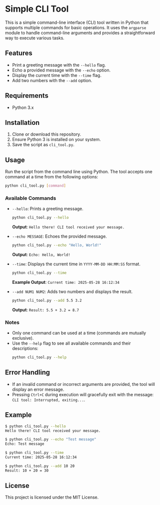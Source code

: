 # Simple CLI Tool

This is a simple command-line interface (CLI) tool written in Python that supports multiple commands for basic operations. It uses the `argparse` module to handle command-line arguments and provides a straightforward way to execute various tasks.

## Features
- Print a greeting message with the `--hello` flag.
- Echo a provided message with the `--echo` option.
- Display the current time with the `--time` flag.
- Add two numbers with the `--add` option.

## Requirements
- Python 3.x

## Installation
1. Clone or download this repository.
2. Ensure Python 3 is installed on your system.
3. Save the script as `cli_tool.py`.

## Usage
Run the script from the command line using Python. The tool accepts one command at a time from the following options:

```bash
python cli_tool.py [command]
```

### Available Commands
- `--hello`: Prints a greeting message.
  ```bash
  python cli_tool.py --hello
  ```
  **Output**: `Hello there! CLI tool received your message.`

- `--echo MESSAGE`: Echoes the provided message.
  ```bash
  python cli_tool.py --echo "Hello, World!"
  ```
  **Output**: `Echo: Hello, World!`

- `--time`: Displays the current time in `YYYY-MM-DD HH:MM:SS` format.
  ```bash
  python cli_tool.py --time
  ```
  **Example Output**: `Current time: 2025-05-28 16:12:34`

- `--add NUM1 NUM2`: Adds two numbers and displays the result.
  ```bash
  python cli_tool.py --add 5.5 3.2
  ```
  **Output**: `Result: 5.5 + 3.2 = 8.7`

### Notes
- Only one command can be used at a time (commands are mutually exclusive).
- Use the `--help` flag to see all available commands and their descriptions:
  ```bash
  python cli_tool.py --help
  ```

## Error Handling
- If an invalid command or incorrect arguments are provided, the tool will display an error message.
- Pressing `Ctrl+C` during execution will gracefully exit with the message: `CLI tool: Interrupted, exiting...`.

## Example
```bash
$ python cli_tool.py --hello
Hello there! CLI tool received your message.

$ python cli_tool.py --echo "Test message"
Echo: Test message

$ python cli_tool.py --time
Current time: 2025-05-28 16:12:34

$ python cli_tool.py --add 10 20
Result: 10 + 20 = 30
```

## License
This project is licensed under the MIT License.
